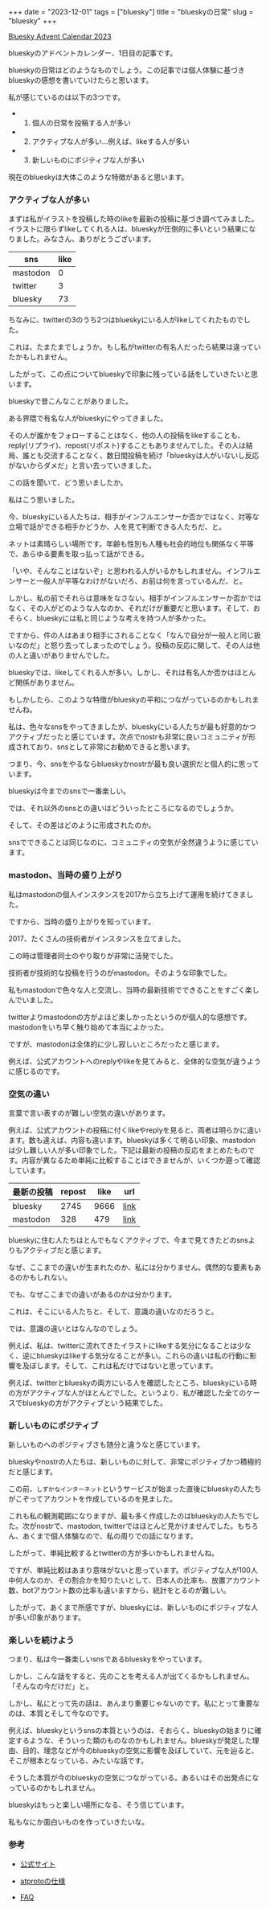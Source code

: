 +++
date = "2023-12-01"
tags = ["bluesky"]
title = "blueskyの日常"
slug = "bluesky"
+++

[Bluesky Advent Calendar 2023](https://adventar.org/calendars/9443)

blueskyのアドベントカレンダー、1日目の記事です。

blueskyの日常はどのようなものでしょう。この記事では個人体験に基づきblueskyの感想を書いていけたらと思います。

私が感じているのは以下の3つです。

- 1. 個人の日常を投稿する人が多い

- 2. アクティブな人が多い...例えば、likeする人が多い

- 3. 新しいものにポジティブな人が多い

現在のblueskyは大体このような特徴があると思います。

### アクティブな人が多い

まずは私がイラストを投稿した時のlikeを最新の投稿に基づき調べてみました。イラストに限らずlikeしてくれる人は、blueskyが圧倒的に多いという結果になりました。みなさん、ありがとうございます。

|sns|like|
|---|---|
|mastodon|0|
|twitter|3|
|bluesky|73|

ちなみに、twitterの3のうち2つはblueskyにいる人がlikeしてくれたものでした。

これは、たまたまでしょうか。もし私がtwitterの有名人だったら結果は違っていたかもしれません。

したがって、この点についてblueskyで印象に残っている話をしていきたいと思います。

blueskyで昔こんなことがありました。

ある界隈で有名な人がblueskyにやってきました。

その人が誰かをフォローすることはなく、他の人の投稿をlikeすることも、reply(リプライ)、repost(リポスト)することもありませんでした。その人は結局、誰とも交流することなく、数日間投稿を続け「blueskyは人がいないし反応がないからダメだ」と言い去っていきました。

この話を聞いて、どう思いましたか。

私はこう思いました。

今、blueskyにいる人たちは、相手がインフルエンサーか否かではなく、対等な立場で話ができる相手かどうか、人を見て判断できる人たちだ、と。

ネットは素晴らしい場所です。年齢も性別も人種も社会的地位も関係なく平等で、あらゆる要素を取っ払って話ができる。

「いや、そんなことはないぞ」と思われる人がいるかもしれません。インフルエンサーと一般人が平等なわけがないだろ、お前は何を言っているんだ、と。

しかし、私の前でそれらは意味をなさない。相手がインフルエンサーか否かではなく、その人がどのような人なのか、それだけが重要だと思います。そして、おそらく、blueskyには私と同じような考えを持つ人が多かった。

ですから、件の人はあまり相手にされることなく「なんで自分が一般人と同じ扱いなのだ」と怒り去ってしまったのでしょう。投稿の反応に関して、その人は他の人と違いがありませんでした。

blueskyでは、likeしてくれる人が多い。しかし、それは有名人か否かはほとんど関係がありません。

もしかしたら、このような特徴がblueskyの平和につながっているのかもしれませんね。

私は、色々なsnsをやってきましたが、blueskyにいる人たちが最も好意的かつアクティブだったと感じています。次点でnostrも非常に良いコミュニティが形成されており、snsとして非常にお勧めできると思います。

つまり、今、snsをやるならblueskyかnostrが最も良い選択だと個人的に思っています。

blueskyは今までのsnsで一番楽しい。

では、それ以外のsnsとの違いはどういったところになるのでしょうか。

そして、その差はどのように形成されたのか。

snsでできることは同じなのに、コミュニティの空気が全然違うように感じています。

### mastodon、当時の盛り上がり

私はmastodonの個人インスタンスを2017から立ち上げて運用を続けてきました。

ですから、当時の盛り上がりを知っています。

2017、たくさんの技術者がインスタンスを立てました。

この時は管理者同士のやり取りが非常に活発でした。

技術者が技術的な投稿を行うのがmastodon。そのような印象でした。

私もmastodonで色々な人と交流し、当時の最新技術でできることをすごく楽しんでいました。

twitterよりmastodonの方がよほど楽しかったというのが個人的な感想です。mastodonをいち早く触り始めて本当によかった。

ですが、mastodonは全体的に少し寂しいところだったと感じます。

例えば、公式アカウントへのreplyやlikeを見てみると、全体的な空気が違うように感じるのです。

### 空気の違い

言葉で言い表すのが難しい空気の違いがあります。

例えば、公式アカウントの投稿に付くlikeやreplyを見ると、両者は明らかに違います。数も違えば、内容も違います。blueskyは多くて明るい印象、mastodonは少し難しい人が多い印象でした。下記は最新の投稿の反応をまとめたものです。内容が異なるため単純に比較することはできませんが、いくつか遡って確認しています。

|最新の投稿|repost|like|url|
|---|---|---|---|
|bluesky|2745|9666|[link](https://bsky.app/profile/bsky.app/post/3ked2oybdjf2k)|
|mastodon|328|479|[link](https://mastodon.social/@Mastodon/111461309876030410)|

blueskyに住む人たちはとんでもなくアクティブで、今まで見てきたどのsnsよりもアクティブだと感じます。

なぜ、ここまでの違いが生まれたのか、私には分かりません。偶然的な要素もあるのかもしれない。

でも、なぜここまでの違いがあるのかは分かります。

これは、そこにいる人たちと、そして、意識の違いなのだろうと。

では、意識の違いとはなんなのでしょう。

例えば、私は、twitterに流れてきたイラストにlikeする気分になることは少なく、逆にblueskyはlikeする気分なることが多い。これらの違いは私の行動に影響を及ぼします。そして、これは私だけではないと思っています。

例えば、twitterとblueskyの両方にいる人を確認したところ、blueskyにいる時の方がアクティブな人がほとんどでした。というより、私が確認した全てのケースでblueskyの方がアクティブという結果でした。

### 新しいものにポジティブ

新しいものへのポジティブさも随分と違うなと感じています。

blueskyやnostrの人たちは、新しいものに対して、非常にポジティブかつ積極的だと感じます。

この前、`しずかなインターネット`というサービスが始まった直後にblueskyの人たちがこぞってアカウントを作成しているのを見ました。

これも私の観測範囲になりますが、最も多く作成したのはblueskyの人たちでした。次がnostrで、mastodon, twitterではほとんど見かけませんでした。もちろん、あくまで個人体験なので、私の周りでの話になります。

したがって、単純比較するとtwitterの方が多いかもしれませんね。

ですが、単純比較はあまり意味がないと思っています。ポジティブな人が100人中何人なのか、その割合かを知りたいとして、日本人の比率も、放置アカウント数、botアカウント数の比率も違いますから、統計をとるのが難しい。

したがって、あくまで所感ですが、blueskyには、新しいものにポジティブな人が多い印象があります。

### 楽しいを続けよう

つまり、私は今一番楽しいsnsであるblueskyをやっています。

しかし、こんな話をすると、先のことを考える人が出てくるかもしれません。「そんなの今だけだ」と。

しかし、私にとって先の話は、あんまり重要じゃないのです。私にとって重要なのは、本質とそして今なのです。

例えば、blueskyというsnsの本質というのは、そおらく、blueskyの始まりに確定するような、そういった類のものなのかもしれません。blueskyが発足した理由、目的、理念などが今のblueskyの空気に影響を及ぼしていて、元を辿ると、そこが根本となっている、みたいな話です。

そうした本質が今のblueskyの空気につながっている。あるいはその出発点になっているのかもしれません。

blueskyはもっと楽しい場所になる、そう信じています。

私もなにか面白いものを作っていきたいな。

### 参考

- [公式サイト](https://atproto.com/)

- [atprotoの仕様](https://atproto.com/specs/atp)

- [FAQ](https://atproto.com/guides/faq)
